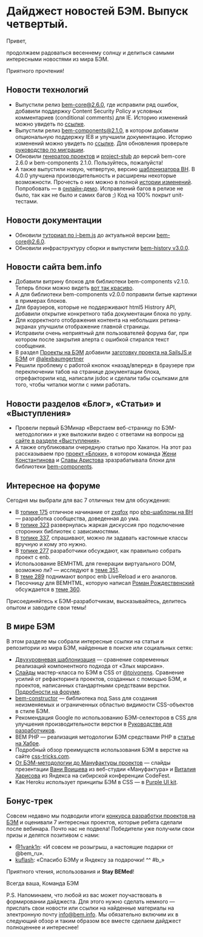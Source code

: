 # Дайджест новостей БЭМ. Выпуск четвертый.

Привет, 

продолжаем радоваться весеннему солнцу и делиться самыми интересными новостями из мира БЭМ.

Приятного прочтения!

## Новости технологий

  * Выпустили релиз [bem-core@2.6.0](https://ru.bem.info/libs/bem-core/v2.6.0/), где исправили ряд ошибок, добавили поддержку Content Security Policy и условных комментариев (conditional comments) для IE. Историю изменений можно увидеть по [ссылке](https://ru.bem.info/libs/bem-core/v2.6.0/changelog/).
  * Выпустили релиз [bem-components@2.1.0](https://ru.bem.info/libs/bem-components/v2.1.0/), в котором добавили опциональную поддержку IE8 и улучшили документацию. Историю изменений можно увидеть по [ссылке](https://ru.bem.info/libs/bem-components/v2.1.0/changelog/). Для обновления проверьте [руководство по миграции](https://github.com/bem/bem-components/blob/v2/MIGRATION.ru.md).
  * Обновили [генератор проектов](https://ru.bem.info/tools/bem/bem-stub/) и [project-stub](https://ru.bem.info/tutorials/project-stub/) до версий bem-core 2.6.0 и bem-components 2.1.0. Пользуйтесь, пожалуйста!
  * А также выпустили новую, четвертую, версию [шаблонизатора BH](https://ru.bem.info/blog/bh-v4/). В  4.0.0 улучшена производительность и расширены некоторые возможности. Прочесть о них можно в полной [истории изменений](https://ru.bem.info/technology/bh/v4/changelog/). Попробовать — в [онлайн-демо](https://bem.github.io/bh/). Исправлений багов в релизе не было, так как не было и самих багов ;) Код на 100% покрыт unit-тестами.

## Новости документации

  * Обновили [туториал по i-bem.js](https://ru.bem.info/articles/bem-js-main-terms/) до актуальной версии bem-core@2.6.0.
  * Обновили инфраструктуру сборки и выпустили [bem-history v3.0.0](https://ru.bem.info/libs/bem-history/).

## Новости сайта bem.info

  * Добавили витрину блоков для библиотеки bem-components v2.1.0. Теперь блоки можно видеть [вот так красиво](https://ru.bem.info/libs/bem-components/v2.1.0/showcase/). 
  * А для библиотеки bem-components v2.0.0 поправили битые картинки в примерах блоков.
  * Для браузеров, которые не поддерживают html5 Histrory API, добавили открытие конкретного таба документации блока по урлу.
  * Для корректного отображения контента на небольших ретина-экранах улучшили отображение главной страницы.
  * Исправили очень неприятный для пользователей форума баг, при котором после закрытия алерта с ошибкой стирался текст сообщения.
  * В раздел [Проекты на БЭМ](https://ru.bem.info/built-with-b/) добавили [заготовку проекта на SailsJS и БЭМ](http://bit.ly/builtwithb-ru) от [@alexbaumgertner](https://twitter.com/alexbaumgertner)
  * Решили проблему с работой кнопок «назад/вперед» в браузере при переключении табов на странице документации блока, отрефакторили код, написали jsdoc и сделали табы ссылками для того, чтобы читалки могли с ними работать.

## Новости разделов «Блог», «Статьи» и «Выступления»

  * Провели первый БЭМинар «Верстаем веб-страницу по БЭМ-методологии» и уже выложили видео с ответами на вопросы [на сайте в разделе «Выступления»](https://ru.bem.info/talks/beminar-css-2015/).
  * А также опубликовали очередную статью про Хакатон. На этот раз рассказываем про [проект «Блоки»](https://ru.bem.info/blog/first-bem-block/), в котором команда [Жени Константинова](https://ru.bem.info/authors/konstantinov-eugeny) и [Славы Аристова](https://ru.bem.info/authors/aristov-slava) зразрабатывала блоки для библиотеки [bem-components](https://ru.bem.info/libs/bem-components/).
 
## Интересное на форуме

Сегодня мы выбрали для вас 7 отличных тем для обсуждения:

  * В [топике 175](https://ru.bem.info/forum/issues/175/) отличное начинание от [zxqfox](https://github.com/zxqfox) про [php-шаблоны на BH](https://ru.bem.info/forum/issues/175/) —  разработка сообщества, доведенная до ума.
  * В [топике 323](https://ru.bem.info/forum/issues/323/) развернулась жаркая дискуссия про подключение сторонних библиотек с зависимостями. 
  * В [топике 337](https://ru.bem.info/forum/issues/337/), спрашивают, можно ли задавать кастомные классы вручную и кому это нужно.
  * В [топике 277](https://ru.bem.info/forum/issues/277/) разработчики обсуждают, как правильно собрать проект с enb.
  * Использование BEMHTML для генерации виртуального DOM, возможно ли? — исследуют в [теме 351](https://ru.bem.info/forum/issues/351/).
  * В [теме 289](https://ru.bem.info/forum/issues/289/) поднимают вопрос enb LiveReload и его аналогов.
  * Песочницу для BEMHTML, которую написал [Роман Рождественский](https://twitter.com/sbmaxx) обсуждается в [теме 360](https://ru.bem.info/forum/issues/360/).

Присоединяйтесь к БЭМ-разработчикам, высказывайтесь, делитесь опытом и заводите свои темы!

## В мире БЭМ

В этом разделе мы собрали интересные ссылки на статьи и репозитории из мира БЭМ, найденные в поиске или социальных сетях:
  * [Двухуровневая шаблонизация](http://www.slideshare.net/iAdramelk/2015-46056183/1) — сравнение современных реализаций компонентного подхода от «Злых марсиан».
  * [Слайды](http://varya.me/bem-css-workshop/) мастер-класса по БЭМ в CSS от [@toivonens](http://varya.me/). Сравнение усилий от рефакторинга проектов, созданных с помощью БЭМ, и проектов, написанных стандартными средствами верстки. [Подробности на форуме](https://ru.bem.info/forum/issues/325/).
  * [bem-constructor](https://github.com/danielguillan/bem-constructor) — библиотека под Sass для создания неизменяемых и ограниченных областью видимости CSS-объектов в стиле БЭМ.
  * Рекомендация Google по использованию БЭМ-селекторов в CSS для улучшения производительности верстки в [Руководстве для разработчиков]( https://developers.google.com/web/fundamentals/performance/rendering/reduce-the-scope-and-complexity-of-style-calculations).
  * BEM PHP — реализация методологии БЭМ средствами PHP в [статье на Хабре](http://habrahabr.ru/post/249629/).
  * Подробный обзор преимуществ использования БЭМ в верстке на сайте [css-tricks.com](https://css-tricks.com/bem-101/).
  * [От БЭМ-методологии до Мануфактуры проектов](http://2015.codefest.ru/lecture/1018) — слайды презентации [Вани Воищева](https://twitter.com/voischev) из веб-студии «Мануфактура» и [Виталия Харисова](https://ru.bem.info/authors/harisov-vitaly/) из Яндекса на сибирской конференции CodeFest.
  * Как Heroku использует принципы БЭМ в CSS — в [Purple UI kit](http://purple.herokuapp.com).

## Бонус-трек

Совсем недавно мы подводили итоги [конкурса разработки проектов на БЭМ](https://ru.bem.info/blog/bem-competition-winners/) и оценивали 7 интересных проектов, которые ребята сделали после вебинара. Почто нас не подвела! Победители уже получили свои призы и делятся позитивом с нами:
  * [@1vank1n](https://twitter.com/1vank1n/status/583277703933128704): «И совсем не розыгрыш, а настоящие подарки от @bem_ru».
  * [kuflash](https://twitter.com/kuflash): «Спасибо БЭМу и Яндексу за подарочки! ^^ #b_»

Приятного чтения, использования и **Stay BEMed**!

Всегда ваша,
Команда БЭМ

P.S. Напоминаем, что любой из вас может поучаствовать в формировании дайджеста. Для этого нужно сделать немного — прислать свои новости или ссылки на найденные материалы на электронную почту [info@bem.info](mailto:info@bem.info). Мы обязательно включим их в следующий обзор и таким образом все вместе сделаем дайджест полноценнее и интереснее!

